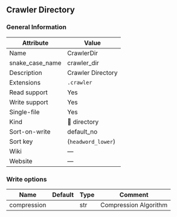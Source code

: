 ## Crawler Directory

### General Information

| Attribute       | Value              |
| --------------- | ------------------ |
| Name            | CrawlerDir         |
| snake_case_name | crawler_dir        |
| Description     | Crawler Directory  |
| Extensions      | `.crawler`         |
| Read support    | Yes                |
| Write support   | Yes                |
| Single-file     | Yes                |
| Kind            | 📁 directory        |
| Sort-on-write   | default_no         |
| Sort key        | (`headword_lower`) |
| Wiki            | ―                  |
| Website         | ―                  |

### Write options

| Name        | Default | Type | Comment               |
| ----------- | ------- | ---- | --------------------- |
| compression |         | str  | Compression Algorithm |
